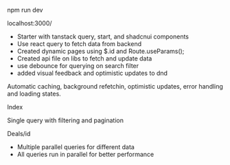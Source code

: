 npm run dev

localhost:3000/

- Starter with tanstack query, start, and shadcnui components
- Use react query to fetch data from backend
- Created dynamic pages using $.id and Route.useParams();
- Created api file on libs to fetch and update data
- use debounce for querying on search filter
- added visual feedback and optimistic updates to dnd

Automatic caching, background refetchin, optimistic updates, error handling and loading states.

Index

Single query with filtering and pagination

Deals/id

- Multiple parallel queries for different data
- All queries run in parallel for better performance
